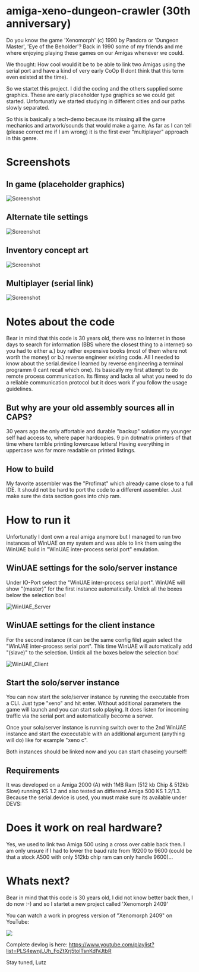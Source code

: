 # amiga-xeno-dungeon-crawler (30th anniversary)

Do you know the game 'Xenomorph' (c) 1990 by Pandora or 'Dungeon Master', 'Eye of the Beholder'? Back in 1990 some of my friends and me where enjoying playing these games on our Amigas whenever we could.

We thought: How cool would it be to be able to link two Amigas using the serial port and have a kind of very early CoOp (I dont think that this term even existed at the time).

So we startet this project. I did the coding and the others supplied some graphics. These are early placeholder type graphics so we could get started. Unfortunatly we started studying in different cities and our paths slowly separated.

So this is basically a tech-demo because its missing all the game mechanics and artwork/sounds that would make a game. As far as I can tell (please correct me if I am wrong) it is the first ever "multiplayer" approach in this genre.

# Screenshots

## In game (placeholder graphics)

![Screenshot](https://github.com/LutzGrosshennig/amiga-xeno-dungeon-crawler/blob/main/images/ScreenShot.png)

## Alternate tile settings

![Screenshot](https://github.com/LutzGrosshennig/amiga-xeno-dungeon-crawler/blob/main/images/AlternateTileset.PNG)

## Inventory concept art

![Screenshot](https://github.com/LutzGrosshennig/amiga-xeno-dungeon-crawler/blob/main/images/Inventory.gif)

## Multiplayer (serial link)

![Screenshot](https://github.com/LutzGrosshennig/amiga-xeno-dungeon-crawler/blob/main/images/Multiplayer.gif)

# Notes about the code

Bear in mind that this code is 30 years old, there was no Internet in those days to search for information (BBS where the closest thing to a internet) so you had to either a.) buy rather expensive books (most of them where not worth the money) or b.) reverse engineer existing code.
All I needed to know about the serial.device I learned by reverse engineering a terminal programm (I cant recall which one). Its basically my first attempt to do remote process communication. Its flimsy and lacks all what you need to do a reliable communication protocol but it does work if you follow the usage guidelines.

## But why are your old assembly sources all in CAPS?

30 years ago the only affortable and durable "backup" solution my younger self had access to, where paper hardcopies. 9 pin dotmatrix printers of that time where terrible printing lowercase letters! Having everything in uppercase was far more readable on printed listings.

## How to build

My favorite assembler was the "Profimat" which already came close to a full IDE. It should not be hard to port the code to a different assembler. Just make sure the data section goes into chip ram.

# How to run it

Unfortunatly I dont own a real amiga anymore but I managed to run two instances of WinUAE on my system and was able to link them using the WinUAE build in "WinUAE inter-process serial port" emulation.

## WinUAE settings for the solo/server instance

Under IO-Port select the "WinUAE inter-process serial port". WinUAE will show "(master)" for the first instance automatically.
Untick all the boxes below the selection box!

![WinUAE_Server](https://github.com/LutzGrosshennig/amiga-xeno-dungeon-crawler/blob/main/images/WinUAE-SerialCrossOver_1.png)

## WinUAE settings for the client instance

For the second instance (it can be the same config file) again select the "WinUAE inter-process serial port". This time WinUAE will automatically add "(slave)" to the selection.
Untick all the boxes below the selection box!

![WinUAE_Client](https://github.com/LutzGrosshennig/amiga-xeno-dungeon-crawler/blob/main/images/WinUAE-SerialCrossOver_2.png)

## Start the solo/server instance

You can now start the solo/server instance by running the executable from a CLI. Just type "xeno" and hit enter. Without additional parameters the game will launch and you can start solo playing. It does listen for incoming traffic via the serial port and automatically become a server.

Once your solo/server instance is running switch over to the 2nd WinUAE instance and start the excecutable with an additional argument (anything will do) like for example "xeno c". 

Both instances should be linked now and you can start chaseing yourself!

## Requirements

It was developed on a Amiga 2000 (A) with 1MB Ram (512 kb Chip & 512kb Slow) running KS 1.2 and also tested an differend Amiga 500 KS 1.2/1.3. Because the serial.device is used, you must make sure its available under DEVS:

# Does it work on real hardware?

Yes, we used to link two Amiga 500 using a cross over cable back then. I am only unsure if I had to lower the baud rate from 19200 to 9600 (could be that a stock A500 with only 512kb chip ram can only handle 9600)...

# Whats next?

Bear in mind that this code is 30 years old, I did not know better back then, I do now :-) and so I startet a new project called 'Xenomorph 2409'

You can watch a work in progress version of "Xenomorph 2409" on YouTube:

[![](http://img.youtube.com/vi/phD2-d7OQRk/0.jpg)](http://www.youtube.com/watch?v=phD2-d7OQRk "")

Complete devlog is here:
https://www.youtube.com/playlist?list=PLS4ewnjLUh_FoZtXrj5tolTsnKdIVJtbR


Stay tuned, 
Lutz